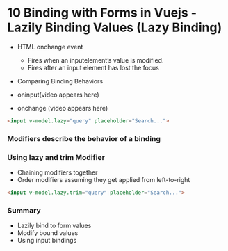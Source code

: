 # 10 Binding with Forms in Vuejs - Lazily Binding Values (Lazy Binding)

- HTML onchange event
	- Fires when an inputelement’s value is modified.
	- Fires after an input element has lost the focus

- Comparing Binding Behaviors
- oninput(video appears here)
- onchange (video appears here)

```html
<input v-model.lazy="query" placeholder="Search...">
```

### Modifiers describe the behavior of a binding


### Using lazy and trim Modifier
- Chaining modifiers together
- Order modifiers assuming they get applied from left-to-right
```html
<input v-model.lazy.trim="query" placeholder="Search...">
```

### Summary

- Lazily bind to form values
- Modify bound values
- Using input bindings